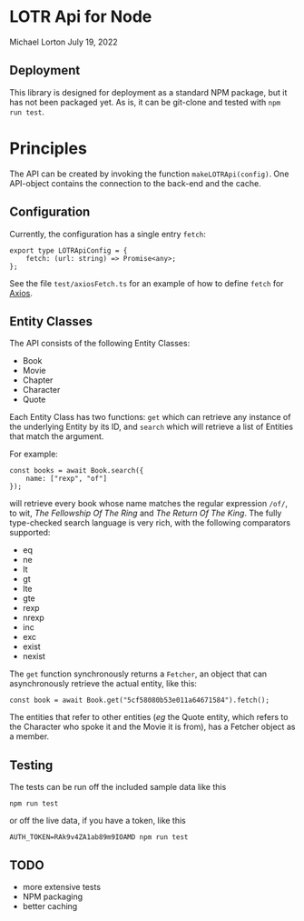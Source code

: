 # LOTR Api for Node
Michael Lorton
July 19, 2022

## Deployment

This library is designed for deployment as a standard NPM package, but it has not been packaged yet.  As is, it can be git-clone and tested with `npm run test`.

# Principles

The API can be created by invoking the function `makeLOTRApi(config)`.  One API-object contains the connection to the back-end and the cache.

## Configuration

Currently, the configuration has a single entry `fetch`:

    export type LOTRApiConfig = { 
        fetch: (url: string) => Promise<any>;
    };

See the file `test/axiosFetch.ts` for an example of how to define `fetch` for [Axios](https://axios-http.com/).

## Entity Classes

The API consists of the following Entity Classes:

*  Book
*  Movie
*  Chapter
*  Character
*  Quote

Each Entity Class has two functions: `get` which can retrieve any instance of the underlying Entity by its ID, and `search` which will retrieve a list of Entities that match the argument.

For example:

    const books = await Book.search({ 
        name: ["rexp", "of"] 
    }); 

will retrieve every book whose name matches the regular expression `/of/`, to wit, _The Fellowship Of The Ring_ and _The Return Of The King_.  The fully type-checked search language is very rich, with the following comparators supported:

* eq
* ne
* lt
* gt
* lte
* gte
* rexp
* nrexp
* inc
* exc
* exist
* nexist

The `get` function synchronously returns a `Fetcher`, an object that can asynchronously retrieve the actual entity, like this:

    const book = await Book.get("5cf58080b53e011a64671584").fetch();

The entities that refer to other entities (_eg_ the Quote entity, which refers to the Character who spoke it and the Movie it is from), has a Fetcher object as a member.

## Testing

The tests can be run off the included sample data like this

    npm run test

or off the live data, if you have a token, like this

    AUTH_TOKEN=RAk9v4ZA1ab89m9IOAMD npm run test

## TODO 

* more extensive tests
* NPM packaging
* better caching
